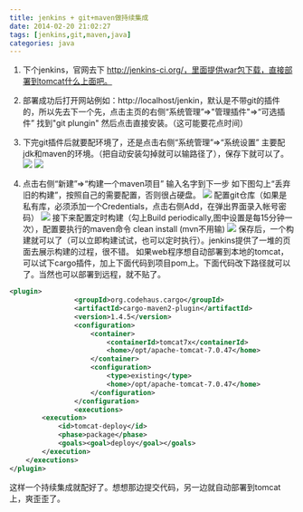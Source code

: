 ```yaml
---
title: jenkins + git+maven做持续集成
date: 2014-02-20 21:02:27
tags: [jenkins,git,maven,java]
categories: java
---
```

1. 下个jenkins，官网去下 http://jenkins-ci.org/，里面提供war包下载，直接部署到tomcat什么上面吧。
<!-- more -->
2. 部署成功后打开网站例如：http://localhost/jenkin，默认是不带git的插件的，所以先去下一个先，点击主页的右侧“系统管理”=>"管理插件"=>“可选插件” 找到"git plungin" 然后点击直接安装。（这可能要花点时间）
3. 下完git插件后就要配环境了，还是点击右侧“系统管理”=>“系统设置” 主要配jdk和maven的环境。（把自动安装勾掉就可以输路径了），保存下就可以了。
[![](http://idiotsky.me/images/jenkins-git-maven-1.png)](http://idiotsky.me/images/jenkins-git-maven-1.png) 
[![](http://idiotsky.me/images/jenkins-git-maven-2.png)](http://idiotsky.me/images/jenkins-git-maven-2.png) 

4. 点击右侧“新建”=>“构建一个maven项目” 输入名字到下一步
如下图勾上“丢弃旧的构建”，按照自己的需要配置，否则很占硬盘。
[![](http://idiotsky.me/images/jenkins-git-maven-3.png)](http://idiotsky.me/images/jenkins-git-maven-3.png) 
配置git仓库（如果是私有库，必须添加一个Credentials，点击右侧Add，在弹出界面录入帐号密码）
[![](http://idiotsky.me/images/jenkins-git-maven-4.png)](http://idiotsky.me/images/jenkins-git-maven-4.png) 
接下来配置定时构建（勾上Build periodically,图中设置是每15分钟一次），配置要执行的maven命令 clean install (mvn不用输)
[![](http://idiotsky.me/images/jenkins-git-maven-5.png)](http://idiotsky.me/images/jenkins-git-maven-5.png) 
保存后，一个构建就可以了（可以立即构建试试，也可以定时执行）。jenkins提供了一堆的页面去展示构建的过程，很不错。
如果web程序想自动部署到本地的tomcat，可以试下cargo插件，加上下面代码到项目pom上。下面代码改下路径就可以了。当然也可以部署到远程，就不贴了。
````xml
<plugin>
				<groupId>org.codehaus.cargo</groupId>
				<artifactId>cargo-maven2-plugin</artifactId>
				<version>1.4.5</version>
				<configuration>
					<container>
						<containerId>tomcat7x</containerId>
						<home>/opt/apache-tomcat-7.0.47</home>
					</container>
					<configuration>
						<type>existing</type>
						<home>/opt/apache-tomcat-7.0.47</home>
					</configuration>
				</configuration>
				<executions>
        <execution>
            <id>tomcat-deploy</id>
            <phase>package</phase>
            <goals><goal>deploy</goal></goals>
        </execution>
    </executions>	
</plugin>
````
这样一个持续集成就配好了。想想那边提交代码，另一边就自动部署到tomcat上，爽歪歪了。

